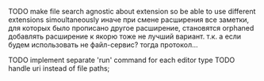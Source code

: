TODO
make file search agnostic about extension so be able to use different extensions simoultaneously
иначе при смене расширения все заметки, для которых было прописано другое расширениe, становятся orphaned
добавлять расширение к якорю тоже не лучший вариант.
т.к. а если будем использовать не файл-сервис? тогда протокол...

TODO implement separate 'run' command for each editor type
TODO handle uri instead of file paths;
